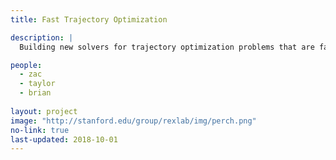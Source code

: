 ```yaml
---
title: Fast Trajectory Optimization

description: |
  Building new solvers for trajectory optimization problems that are fast, accurate, and numerically robust. Currently developing a novel indirect solver, based off of iterative LQR (iLQR), that allows for general inequality and equality constraints, specification of an initial state trajectory, and Hermite-Simpson integration. The open-source code, written in Julia, is available for download at "https://github.com/RoboticExplorationLab/TrajectoryOptimization.jl.git". 

people:
  - zac
  - taylor
  - brian
  
layout: project
image: "http://stanford.edu/group/rexlab/img/perch.png"
no-link: true
last-updated: 2018-10-01
---
```

